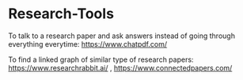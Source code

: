 # Research-Tools

To talk to a research paper and ask answers instead of going through everything everytime: https://www.chatpdf.com/

To find a linked graph of similar type of research papers: https://www.researchrabbit.ai/ , https://www.connectedpapers.com/
